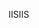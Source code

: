  <span data-ttu-id="9af89-101">IIS</span><span class="sxs-lookup"><span data-stu-id="9af89-101">IIS</span></span> 